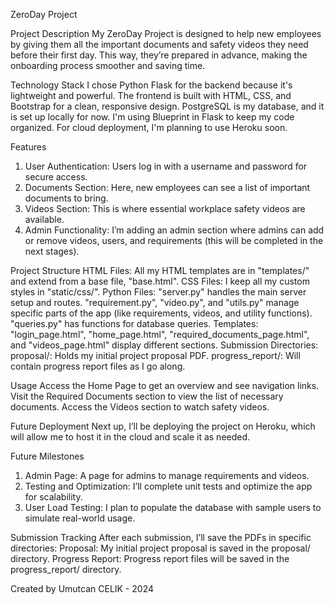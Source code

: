 ZeroDay Project

Project Description
My ZeroDay Project is designed to help new employees by giving them all the important documents and safety videos they need before their first day. This way, they’re prepared in advance, making the onboarding process smoother and saving time.

Technology Stack
I chose Python Flask for the backend because it's lightweight and powerful.
The frontend is built with HTML, CSS, and Bootstrap for a clean, responsive design.
PostgreSQL is my database, and it is set up locally for now.
I'm using Blueprint in Flask to keep my code organized.
For cloud deployment, I'm planning to use Heroku soon.

Features
1. User Authentication: Users log in with a username and password for secure access.
2. Documents Section: Here, new employees can see a list of important documents to bring.
3. Videos Section: This is where essential workplace safety videos are available.
4. Admin Functionality:
I’m adding an admin section where admins can add or remove videos, users, and requirements (this will be completed in the next stages).

Project Structure
HTML Files: All my HTML templates are in "templates/" and extend from a base file, "base.html".
CSS Files: I keep all my custom styles in "static/css/".
Python Files:
	"server.py" handles the main server setup and routes.
	"requirement.py", "video.py", and "utils.py" manage specific parts of the app (like requirements, videos, and utility functions).
	"queries.py" has functions for database queries.
Templates:
	"login_page.html", "home_page.html", "required_documents_page.html", and "videos_page.html" display different sections.
Submission Directories:
	proposal/: Holds my initial project proposal PDF.
	progress_report/: Will contain progress report files as I go along.

Usage
Access the Home Page to get an overview and see navigation links.
Visit the Required Documents section to view the list of necessary documents.
Access the Videos section to watch safety videos.

Future Deployment
Next up, I’ll be deploying the project on Heroku, which will allow me to host it in the cloud and scale it as needed.

Future Milestones
1. Admin Page: A page for admins to manage requirements and videos.
2. Testing and Optimization:
	I’ll complete unit tests and optimize the app for scalability.
3. User Load Testing:
	I plan to populate the database with sample users to simulate real-world usage.

Submission Tracking
After each submission, I’ll save the PDFs in specific directories:
	Proposal: My initial project proposal is saved in the proposal/ directory.
	Progress Report: Progress report files will be saved in the progress_report/ directory.

Created by Umutcan CELIK - 2024
